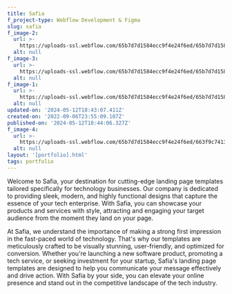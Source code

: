 ```yaml
---
title: Safia
f_project-type: Webflow Development & Figma
slug: safia
f_image-2:
  url: >-
    https://uploads-ssl.webflow.com/65b7d7d1584ecc9f4e24f6ed/65b7d7d1584ecc9f4e24f723_portfolio%205.png
  alt: null
f_image-3:
  url: >-
    https://uploads-ssl.webflow.com/65b7d7d1584ecc9f4e24f6ed/65b7d7d1584ecc9f4e24f724_portfolio%206.png
  alt: null
f_image-1:
  url: >-
    https://uploads-ssl.webflow.com/65b7d7d1584ecc9f4e24f6ed/65b7d7d1584ecc9f4e24f722_portfolio%204.png
  alt: null
updated-on: '2024-05-12T18:43:07.411Z'
created-on: '2022-09-06T23:55:09.107Z'
published-on: '2024-05-12T18:44:06.327Z'
f_image-4:
  url: >-
    https://uploads-ssl.webflow.com/65b7d7d1584ecc9f4e24f6ed/663f9c7413e6407ad5e47361_safia.png
  alt: null
layout: '[portfolio].html'
tags: portfolio
---
```


Welcome to Safia, your destination for cutting-edge landing page templates tailored specifically for technology businesses. Our company is dedicated to providing sleek, modern, and highly functional designs that capture the essence of your tech enterprise. With Safia, you can showcase your products and services with style, attracting and engaging your target audience from the moment they land on your page.

At Safia, we understand the importance of making a strong first impression in the fast-paced world of technology. That's why our templates are meticulously crafted to be visually stunning, user-friendly, and optimized for conversion. Whether you're launching a new software product, promoting a tech service, or seeking investment for your startup, Safia's landing page templates are designed to help you communicate your message effectively and drive action. With Safia by your side, you can elevate your online presence and stand out in the competitive landscape of the tech industry.

‍
